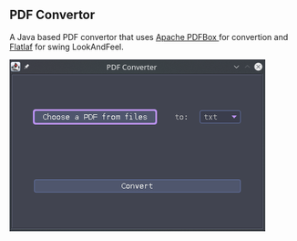 ## PDF Convertor
A Java based PDF convertor that uses [Apache PDFBox ](https://pdfbox.apache.org/) for convertion and [Flatlaf](https://www.formdev.com/flatlaf/) for swing LookAndFeel.

<img src="https://raw.githubusercontent.com/arvin-vazifedan/PDF-Convertor/master/asset/dark.png"/>


